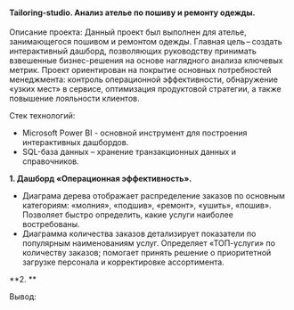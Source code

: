 #### Tailoring-studio. Анализ ателье по пошиву и ремонту одежды. 

Описание проекта:
Данный проект был выполнен для ателье, занимающегося пошивом и ремонтом одежды. Главная цель – создать интерактивный дашборд, позволяющих руководству принимать взвешенные бизнес-решения на основе наглядного анализа ключевых метрик. Проект ориентирован на покрытие основных потребностей менеджмента: контроль операционной эффективности, обнаружение «узких мест» в сервисе, оптимизация продуктовой стратегии, а также повышение лояльности клиентов.

Стек технологий:
- Microsoft Power BI - основной инструмент для построения интерактивных дашбордов.
- SQL-база данных – хранение транзакционных данных и справочников.

**1. Дашборд «Операционная эффективность».**
- Диаграма дерева отображает распределение заказов по основным категориям: «молния», «подшив», «ремонт», «ушить», «пошив». Позволяет быстро определить, какие услуги наиболее востребованы.
- Диаграмма количества заказов детализирует показатели по популярным наименованиям услуг. Определяет «ТОП-услуги» по количеству заказов; помогает принять решение о приоритетной загрузке персонала и корректировке ассортимента.


**2. **


Вывод:
